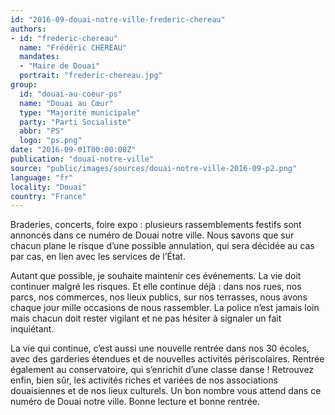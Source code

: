 ```yaml
---
id: "2016-09-douai-notre-ville-frederic-chereau"
authors:
- id: "frederic-chereau"
  name: "Frédéric CHÉREAU"
  mandates: 
  - "Maire de Douai"
  portrait: "frederic-chereau.jpg"
group:
  id: "douai-au-coeur-ps"
  name: "Douai au Cœur"
  type: "Majorité municipale"
  party: "Parti Socialiste"
  abbr: "PS"
  logo: "ps.png"
date: "2016-09-01T00:00:00Z"
publication: "douai-notre-ville"
source: "public/images/sources/douai-notre-ville-2016-09-p2.png"
language: "fr"
locality: "Douai"
country: "France"
---
```


Braderies, concerts, foire expo : plusieurs rassemblements festifs sont annoncés dans ce numéro de Douai notre ville. Nous savons que sur chacun plane le risque d’une possible annulation, qui sera décidée au cas par cas, en lien avec les services de l’État.

Autant que possible, je souhaite maintenir ces événements. La vie doit continuer malgré les risques. Et elle continue déjà : dans nos rues, nos parcs, nos commerces, nos lieux publics, sur nos terrasses, nous avons chaque jour mille occasions de nous rassembler. La police n’est jamais loin mais chacun doit rester vigilant et ne pas hésiter à signaler un fait inquiétant.

La vie qui continue, c’est aussi une nouvelle rentrée dans nos 30 écoles, avec des garderies étendues et de nouvelles activités périscolaires. Rentrée également au conservatoire, qui s’enrichit d’une classe danse ! Retrouvez enfin, bien sûr, les activités riches et variées de nos associations douaisiennes et de nos lieux culturels. Un bon nombre vous attend dans ce numéro de Douai notre ville. Bonne lecture et bonne rentrée.
